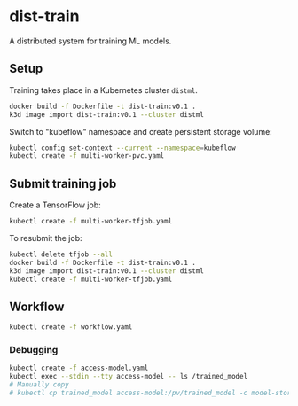 # dist-train

A distributed system for training ML models.

## Setup

Training takes place in a Kubernetes cluster `distml`.

```bash
docker build -f Dockerfile -t dist-train:v0.1 .
k3d image import dist-train:v0.1 --cluster distml
```

Switch to "kubeflow" namespace and create persistent storage volume:

```bash
kubectl config set-context --current --namespace=kubeflow
kubectl create -f multi-worker-pvc.yaml
```

## Submit training job

Create a TensorFlow job:

```bash
kubectl create -f multi-worker-tfjob.yaml
```

To resubmit the job:

```bash
kubectl delete tfjob --all
docker build -f Dockerfile -t dist-train:v0.1 .
k3d image import dist-train:v0.1 --cluster distml
kubectl create -f multi-worker-tfjob.yaml
```

## Workflow

```bash
kubectl create -f workflow.yaml
```

### Debugging

```bash
kubectl create -f access-model.yaml 
kubectl exec --stdin --tty access-model -- ls /trained_model
# Manually copy
# kubectl cp trained_model access-model:/pv/trained_model -c model-storage
```
